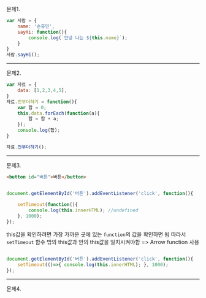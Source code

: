 문제1.
```javascript
var 사람 = {
	name: '손흥민',
    sayHi: function(){
    	console.log(`안녕 나는 ${this.name}`);
    }
}
사람.sayHi();
```

_ _ _
문제2.
```javascript
var 자료 = {
	data: [1,2,3,4,5],
}
자료.전부더하기 = function(){
	var 합 = 0;
	this.data.forEach(function(a){
    	합 = 합 + a;
    });
    console.log(합);
}

자료.전부더하기();
```

_ _ _
문제3.
```html
<button id="버튼">버튼</button>
```
```javascript

document.getElementById('버튼').addEventListener('click', function(){
	
    setTimeout(function(){
        console.log(this.innerHTML); //undefined
    }, 1000);
});
```
this값을 확인하려면 가장 가까운 곳에 있는 `function`의 값을 확인하면 됨
따라서 `setTimeout` 함수 밖의 this값과 안의 this값을 일치시켜야함
=> Arrow function 사용

```javascript

document.getElementById('버튼').addEventListener('click', function(){
    setTimeout(()=>{ console.log(this.innerHTML); }, 1000);
});
```
_ _ _


문제4.
```javascript
```


```javascript
```


```javascript
```
